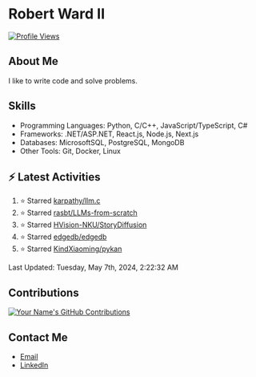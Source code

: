 
# Robert Ward II

[![Profile Views](https://komarev.com/ghpvc/?username=Robert-W-Ward)](https://github.com/Robert-W-Ward)

## About Me
I like to write code and solve problems.

## Skills
- Programming Languages: Python, C/C++, JavaScript/TypeScript, C#
- Frameworks: .NET/ASP.NET, React.js, Node.js, Next.js
- Databases: MicrosoftSQL, PostgreSQL, MongoDB
- Other Tools: Git, Docker, Linux

## :zap: Latest Activities
<!--RECENT_ACTIVITY:start-->
1. ⭐ Starred [karpathy/llm.c](https://github.com/karpathy/llm.c)
2. ⭐ Starred [rasbt/LLMs-from-scratch](https://github.com/rasbt/LLMs-from-scratch)
3. ⭐ Starred [HVision-NKU/StoryDiffusion](https://github.com/HVision-NKU/StoryDiffusion)
4. ⭐ Starred [edgedb/edgedb](https://github.com/edgedb/edgedb)
5. ⭐ Starred [KindXiaoming/pykan](https://github.com/KindXiaoming/pykan)
<!--RECENT_ACTIVITY:end-->

<!--RECENT_ACTIVITY:last_update-->
Last Updated: Tuesday, May 7th, 2024, 2:22:32 AM
<!--RECENT_ACTIVITY:last_update_end-->

<!--END_SECTIN:activity-->
## Contributions
[![Your Name's GitHub Contributions](https://github-readme-streak-stats.herokuapp.com/?user=Robert-W-Ward&theme=radical)](https://github.com/your-username)

## Contact Me
- [Email](mailto:robertwesleyward2019@gmail.com)
- [LinkedIn](https://linkedin.com/in/https://www.linkedin.com/in/robert-ward-ii/)
